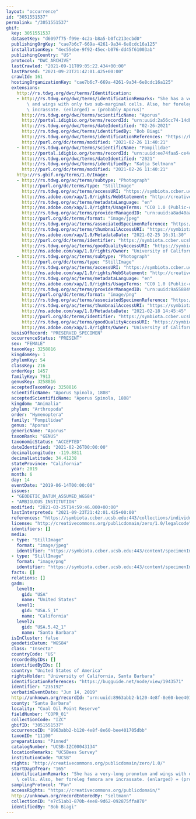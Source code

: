 ```yaml
---
layout: "occurrence"
id: "3051551537"
permalink: "/3051551537"
gbif:
  key: 3051551537
  datasetKey: "d6097f75-f99e-4c2a-b8a5-b0fc213ecbd0"
  publishingOrgKey: "cae7b6c7-669a-4261-9a34-6e8cdc16a125"
  installationKey: "4ec55ebe-9f92-45ec-b076-dd45f61003ab"
  publishingCountry: "US"
  protocol: "DWC_ARCHIVE"
  lastCrawled: "2021-09-11T09:05:22.434+00:00"
  lastParsed: "2021-09-23T21:42:01.425+00:00"
  crawlId: 161
  hostingOrganizationKey: "cae7b6c7-669a-4261-9a34-6e8cdc16a125"
  extensions:
    http://rs.tdwg.org/dwc/terms/Identification:
    - http://rs.tdwg.org/dwc/terms/identificationRemarks: "She has a very-long pronotum\
        \ and wings with only two sub-marginal cells. Also, her foreleg femora are\
        \ incrassate. (enlarged) = (probably Aporus)"
      http://rs.tdwg.org/dwc/terms/scientificName: "Aporus"
      http://portal.idigbio.org/terms/recordId: "urn:uuid:2a56cc74-14db-4f4b-852d-c41a489feb47"
      http://rs.tdwg.org/dwc/terms/dateIdentified: "02-26-2021"
      http://rs.tdwg.org/dwc/terms/identifiedBy: "Bob Biagi"
      http://rs.tdwg.org/dwc/terms/identificationReferences: "https://bugguide.net/node/view/1943571"
      http://purl.org/dc/terms/modified: "2021-02-26 11:40:21"
    - http://rs.tdwg.org/dwc/terms/scientificName: "Pompilidae"
      http://portal.idigbio.org/terms/recordId: "urn:uuid:ee74faa5-ce4c-4d3d-8c3f-157fcf3941af"
      http://rs.tdwg.org/dwc/terms/dateIdentified: "2021"
      http://rs.tdwg.org/dwc/terms/identifiedBy: "Katja Seltmann"
      http://purl.org/dc/terms/modified: "2021-02-26 11:40:21"
    http://rs.gbif.org/terms/1.0/Image:
    - http://rs.tdwg.org/ac/terms/subtype: "Photograph"
      http://purl.org/dc/terms/type: "StillImage"
      http://rs.tdwg.org/ac/terms/accessURI: "https://symbiota.ccber.ucsb.edu:443/content/specimenImages/UCSB_IZC/UCSB-IZC00043/2021-02-25-154039_ZS_PMax_3X_4_1614299490_lg.jpg"
      http://ns.adobe.com/xap/1.0/rights/WebStatement: "http://creativecommons.org/publicdomain/zero/1.0/"
      http://rs.tdwg.org/ac/terms/metadataLanguage: "en"
      http://ns.adobe.com/xap/1.0/rights/UsageTerms: "CC0 1.0 (Public-domain)"
      http://rs.tdwg.org/ac/terms/providerManagedID: "urn:uuid:a8ad40aa-5298-42f3-b380-306c6e6e128b"
      http://purl.org/dc/terms/format: "image/jpeg"
      http://rs.tdwg.org/ac/terms/associatedSpecimenReference: "https://symbiota.ccber.ucsb.edu:443/collections/individual/index.php?occid=235192"
      http://rs.tdwg.org/ac/terms/thumbnailAccessURI: "https://symbiota.ccber.ucsb.edu:443/content/specimenImages/UCSB_IZC/UCSB-IZC00043/2021-02-25-154039_ZS_PMax_3X_4_1614299490_tn.jpg"
      http://ns.adobe.com/xap/1.0/MetadataDate: "2021-02-25 16:31:30"
      http://purl.org/dc/terms/identifier: "https://symbiota.ccber.ucsb.edu:443/content/specimenImages/UCSB_IZC/UCSB-IZC00043/2021-02-25-154039_ZS_PMax_3X_4_1614299490_lg.jpg"
      http://rs.tdwg.org/ac/terms/goodQualityAccessURI: "https://symbiota.ccber.ucsb.edu:443/content/specimenImages/UCSB_IZC/UCSB-IZC00043/2021-02-25-154039_ZS_PMax_3X_4_1614299490.jpg"
      http://ns.adobe.com/xap/1.0/rights/Owner: "University of California, Santa Barbara"
    - http://rs.tdwg.org/ac/terms/subtype: "Photograph"
      http://purl.org/dc/terms/type: "StillImage"
      http://rs.tdwg.org/ac/terms/accessURI: "https://symbiota.ccber.ucsb.edu:443/content/specimenImages/UCSB_IZC/UCSB-IZC00043/UCSB-IZC00043134_1613688345.png"
      http://ns.adobe.com/xap/1.0/rights/WebStatement: "http://creativecommons.org/publicdomain/zero/1.0/"
      http://rs.tdwg.org/ac/terms/metadataLanguage: "en"
      http://ns.adobe.com/xap/1.0/rights/UsageTerms: "CC0 1.0 (Public-domain)"
      http://rs.tdwg.org/ac/terms/providerManagedID: "urn:uuid:9a558849-730e-4599-a9e0-0af18127e75f"
      http://purl.org/dc/terms/format: "image/png"
      http://rs.tdwg.org/ac/terms/associatedSpecimenReference: "https://symbiota.ccber.ucsb.edu:443/collections/individual/index.php?occid=235192"
      http://rs.tdwg.org/ac/terms/thumbnailAccessURI: "https://symbiota.ccber.ucsb.edu:443/content/specimenImages/UCSB_IZC/UCSB-IZC00043/UCSB-IZC00043134_1613688345_tn.jpg"
      http://ns.adobe.com/xap/1.0/MetadataDate: "2021-02-18 14:45:45"
      http://purl.org/dc/terms/identifier: "https://symbiota.ccber.ucsb.edu:443/content/specimenImages/UCSB_IZC/UCSB-IZC00043/UCSB-IZC00043134_1613688345.png"
      http://rs.tdwg.org/ac/terms/goodQualityAccessURI: "https://symbiota.ccber.ucsb.edu:443/content/specimenImages/UCSB_IZC/UCSB-IZC00043/UCSB-IZC00043134_1613688345.png"
      http://ns.adobe.com/xap/1.0/rights/Owner: "University of California, Santa Barbara"
  basisOfRecord: "PRESERVED_SPECIMEN"
  occurrenceStatus: "PRESENT"
  sex: "FEMALE"
  taxonKey: 3258816
  kingdomKey: 1
  phylumKey: 54
  classKey: 216
  orderKey: 1457
  familyKey: 7913
  genusKey: 3258816
  acceptedTaxonKey: 3258816
  scientificName: "Aporus Spinola, 1808"
  acceptedScientificName: "Aporus Spinola, 1808"
  kingdom: "Animalia"
  phylum: "Arthropoda"
  order: "Hymenoptera"
  family: "Pompilidae"
  genus: "Aporus"
  genericName: "Aporus"
  taxonRank: "GENUS"
  taxonomicStatus: "ACCEPTED"
  dateIdentified: "2021-02-26T00:00:00"
  decimalLongitude: -119.8811
  decimalLatitude: 34.41238
  stateProvince: "California"
  year: 2019
  month: 6
  day: 14
  eventDate: "2019-06-14T00:00:00"
  issues:
  - "GEODETIC_DATUM_ASSUMED_WGS84"
  - "AMBIGUOUS_INSTITUTION"
  modified: "2021-03-25T14:59:46.000+00:00"
  lastInterpreted: "2021-09-23T21:42:01.425+00:00"
  references: "https://symbiota.ccber.ucsb.edu:443/collections/individual/index.php?occid=235192"
  license: "http://creativecommons.org/publicdomain/zero/1.0/legalcode"
  identifiers: []
  media:
  - type: "StillImage"
    format: "image/jpeg"
    identifier: "https://symbiota.ccber.ucsb.edu:443/content/specimenImages/UCSB_IZC/UCSB-IZC00043/2021-02-25-154039_ZS_PMax_3X_4_1614299490_lg.jpg"
  - type: "StillImage"
    format: "image/png"
    identifier: "https://symbiota.ccber.ucsb.edu:443/content/specimenImages/UCSB_IZC/UCSB-IZC00043/UCSB-IZC00043134_1613688345.png"
  facts: []
  relations: []
  gadm:
    level0:
      gid: "USA"
      name: "United States"
    level1:
      gid: "USA.5_1"
      name: "California"
    level2:
      gid: "USA.5.42_1"
      name: "Santa Barbara"
  isInCluster: false
  geodeticDatum: "WGS84"
  class: "Insecta"
  countryCode: "US"
  recordedByIDs: []
  identifiedByIDs: []
  country: "United States of America"
  rightsHolder: "University of California, Santa Barbara"
  identificationReferences: "https://bugguide.net/node/view/1943571"
  identifier: "235192"
  verbatimEventDate: "Jun 14, 2019"
  http://unknown.org/recordId: "urn:uuid:8963abb2-b120-4e8f-8e60-bee401705dbb"
  county: "Santa Barbara"
  locality: "Coal Oil Point Reserve"
  fieldNumber: "COPR_01"
  collectionCode: "IZC"
  gbifID: "3051551537"
  occurrenceID: "8963abb2-b120-4e8f-8e60-bee401705dbb"
  taxonID: "11100"
  preparations: "Pinned"
  catalogNumber: "UCSB-IZC00043134"
  locationRemarks: "UCSBees Survey"
  institutionCode: "UCSB"
  rights: "http://creativecommons.org/publicdomain/zero/1.0/"
  startDayOfYear: "165"
  identificationRemarks: "She has a very-long pronotum and wings with only two sub-marginal\
    \ cells. Also, her foreleg femora are incrassate. (enlarged) = (probably Aporus)"
  samplingProtocol: "Pan"
  accessRights: "https://creativecommons.org/publicdomain/"
  http://unknown.org/recordEnteredBy: "seltmann"
  collectionID: "e7c51ab1-870b-4ee8-9d62-092875ffa870"
  identifiedBy: "Bob Biagi"
---
```

